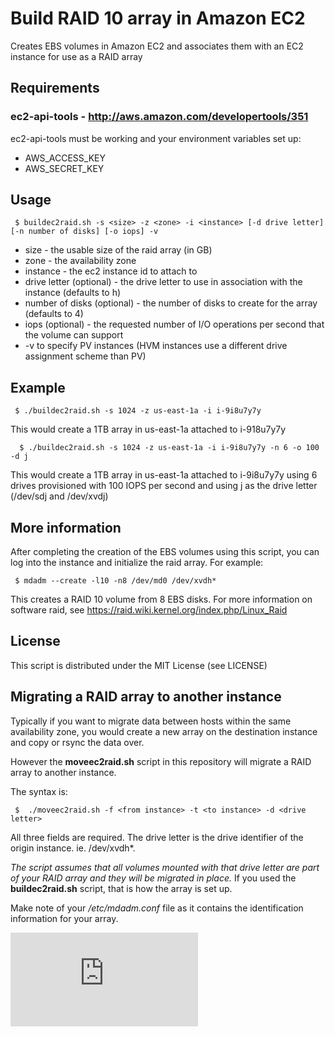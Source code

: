 # Build RAID 10 array in Amazon EC2

Creates EBS volumes in Amazon EC2 and associates them with an EC2 instance for use as a RAID array

##  Requirements

### ec2-api-tools - http://aws.amazon.com/developertools/351

ec2-api-tools must be working and your environment variables set up:

* AWS_ACCESS_KEY
* AWS_SECRET_KEY

##  Usage

     $ buildec2raid.sh -s <size> -z <zone> -i <instance> [-d drive letter] [-n number of disks] [-o iops] -v 

* size - the usable size of the raid array (in GB)
* zone - the availability zone
* instance - the ec2 instance id to attach to
* drive letter (optional) - the drive letter to use in association with the instance (defaults to h)
* number of disks (optional) - the number of disks to create for the array (defaults to 4)
* iops (optional) - the requested number of I/O operations per second that the volume can support
* -v to specify PV instances (HVM instances use a different drive assignment scheme than PV)

##  Example

     $ ./buildec2raid.sh -s 1024 -z us-east-1a -i i-9i8u7y7y

This would create a 1TB array in us-east-1a attached to i-918u7y7y

      $ ./buildec2raid.sh -s 1024 -z us-east-1a -i i-9i8u7y7y -n 6 -o 100 -d j

This would create a 1TB array in us-east-1a attached to i-9i8u7y7y using 6 drives provisioned with 100 IOPS per second and using j as the drive letter
(/dev/sdj and /dev/xvdj)

## More information

After completing the creation of the EBS volumes using this script, you can log into the instance and initialize the raid array. For example:

     $ mdadm --create -l10 -n8 /dev/md0 /dev/xvdh*

This creates a RAID 10 volume from 8 EBS disks. For more information on software raid, see https://raid.wiki.kernel.org/index.php/Linux_Raid

## License

This script is distributed under the MIT License (see LICENSE)

## Migrating a RAID array to another instance

Typically if you want to migrate data between hosts within the same availability zone, you would create a new array on the destination instance and copy or rsync the data over. 

However the <strong>moveec2raid.sh</strong> script in this repository will migrate a RAID array to another instance. 

The syntax is:

     $  ./moveec2raid.sh -f <from instance> -t <to instance> -d <drive letter>

All three fields are required. The drive letter is the drive identifier of the origin instance. ie. /dev/xvdh*.

<em>The script assumes that all volumes mounted with that drive letter are part of your RAID array and they will be migrated in place.</em> If you used the <strong>buildec2raid.sh</strong> script, that is how the array is set up. 

Make note of your <em>/etc/mdadm.conf</em> file as it contains the identification information for your array. 


[![Analytics](https://ga-beacon.appspot.com/UA-24846718-5/buildec2raid/README.md)](https://github.com/igrigorik/ga-beacon)
